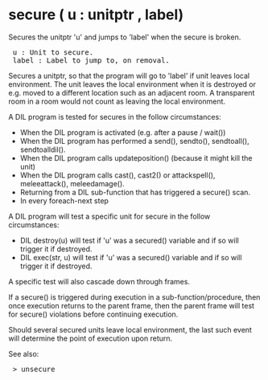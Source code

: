 <div class="mw-parser-output"><h1><span id="secure_(_u_:_unitptr_,_label)"></span><span class="mw-headline" id="secure_.28_u_:_unitptr_.2C_label.29">secure ( u&#160;: unitptr , label)</span></h1>
<p>Secures the unitptr 'u' and jumps to 'label' when the secure is broken.
</p>
<pre> u&#160;: Unit to secure.
 label&#160;: Label to jump to, on removal.
</pre>
<p>Secures a unitptr, so that the program will go to 'label' if unit leaves local environment.
The unit leaves the local environment when it is destroyed or e.g. moved to a different location
such as an adjacent room. A transparent room in a room would not count as leaving the local environment.
</p><p>A DIL program is tested for secures in the follow circumstances:
</p>
<ul><li>When the DIL program is activated (e.g. after a pause / wait())</li>
<li>When the DIL program has performed a send(), sendto(), sendtoall(), sendtoalldil().</li>
<li>When the DIL program calls updateposition() (because it might kill the unit)</li>
<li>When the DIL program calls cast(), cast2() or attackspell(), meleeattack(), meleedamage().</li>
<li>Returning from a DIL sub-function that has triggered a secure() scan.</li>
<li>In every foreach-next step</li></ul>
<p>A DIL program will test a specific unit for secure in the follow circumstances:
</p>
<ul><li>DIL destroy(u) will test if 'u' was a secured() variable and if so will trigger it if destroyed.</li>
<li>DIL exec(str, u) will test if 'u' was a secured() variable and if so will trigger it if destroyed.</li></ul>
<p>A specific test will also cascade down through frames.
</p><p>If a secure() is triggered during execution in a sub-function/procedure, then once execution returns to
the parent frame, then the parent frame will test for secure() violations before continuing execution. 
</p><p>Should several secured units leave local environment, the last such event will determine the point of execution upon return.
</p><p>See also:
</p>
<pre> &gt; unsecure
</pre></div>